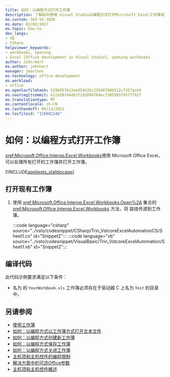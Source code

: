 ```yaml
---
title: 如何：以编程方式打开工作簿
description: 了解如何使用 Visual Studio以编程方式打开Microsoft Excel工作簿或使用现有工作簿。
ms.custom: SEO-VS-2020
ms.date: 02/02/2017
ms.topic: how-to
dev_langs:
- VB
- CSharp
helpviewer_keywords:
- workbooks, opening
- Excel [Office development in Visual Studio], opening workbooks
author: John-Hart
ms.author: johnhart
manager: jmartens
ms.technology: office-development
ms.workload:
- office
ms.openlocfilehash: 529b957613ae954d35c2284870d6512c7357ac64
ms.sourcegitcommit: b12a38744db371d2894769ecf305585f9577792f
ms.translationtype: MT
ms.contentlocale: zh-CN
ms.lasthandoff: 09/13/2021
ms.locfileid: "126602246"
---
```

# <a name="how-to-programmatically-open-workbooks"></a>如何：以编程方式打开工作簿
  <xref:Microsoft.Office.Interop.Excel.Workbooks>使用 Microsoft Office Excel，可以处理所有打开的工作簿并打开工作簿。

 [!INCLUDE[appliesto_xlalldocapp](../vsto/includes/appliesto-xlalldocapp-md.md)]

## <a name="to-open-an-existing-workbook"></a>打开现有工作簿

1. 使用 <xref:Microsoft.Office.Interop.Excel.Workbooks.Open%2A> 集合的 <xref:Microsoft.Office.Interop.Excel.Workbooks> 方法，将 路径传递到工作簿。

     :::code language="csharp" source="../vsto/codesnippet/CSharp/Trin_VstcoreExcelAutomationCS/Sheet1.cs" id="Snippet2":::
     :::code language="vb" source="../vsto/codesnippet/VisualBasic/Trin_VstcoreExcelAutomation/Sheet1.vb" id="Snippet2":::

## <a name="compile-the-code"></a>编译代码
 此代码示例要求满足以下条件：

- 名为 的 `YourWorkbook.xls` 工作簿必须存在于驱动器 C 上名为 `Test` 的目录中。

## <a name="see-also"></a>另请参阅
- [使用工作簿](../vsto/working-with-workbooks.md)
- [如何：以编程方式以工作簿方式打开文本文件](../vsto/how-to-programmatically-open-text-files-as-workbooks.md)
- [如何：以编程方式创建新工作簿](../vsto/how-to-programmatically-create-new-workbooks.md)
- [如何：以编程方式保存工作簿](../vsto/how-to-programmatically-save-workbooks.md)
- [如何：以编程方式关闭工作簿](../vsto/how-to-programmatically-close-workbooks.md)
- [主机项和主机控件的编程限制](../vsto/programmatic-limitations-of-host-items-and-host-controls.md)
- [解决方案中的可选Office参数](../vsto/optional-parameters-in-office-solutions.md)
- [主机项和主机控件概述](../vsto/host-items-and-host-controls-overview.md)
